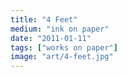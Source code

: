 ```yaml
---
title: "4 Feet"
medium: "ink on paper"
date: "2011-01-11"
tags: ["works on paper"]
image: "art/4-feet.jpg"
---
```

